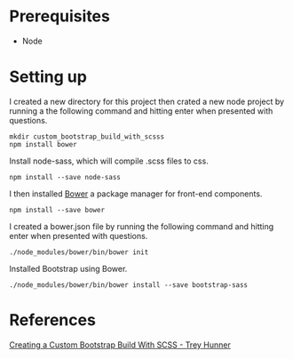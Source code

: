 # Prerequisites
* Node

# Setting up
I created a new directory for this project then crated a new node 
project by running a the following command and hitting enter when 
presented with questions.


```
mkdir custom_bootstrap_build_with_scsss
npm install bower
```

Install node-sass, which will compile .scss files to css.

```
npm install --save node-sass
```

I then installed [Bower](https://bower.io/) a package manager for 
front-end components.

```
npm install --save bower
```

I created a bower.json file by running the following command and hitting
enter when presented with questions.

```
./node_modules/bower/bin/bower init
```

Installed Bootstrap using Bower.
```
./node_modules/bower/bin/bower install --save bootstrap-sass
```


# References
[Creating a Custom Bootstrap Build With SCSS - Trey Hunner](https://www.codementor.io/development-process/tutorial/create-custom-bootstrap-build-with-scss)
